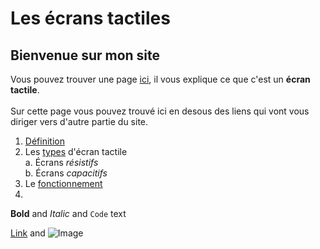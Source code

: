 # Les écrans tactiles
## Bienvenue sur mon site
Vous pouvez trouver une page [ici](url), il vous explique ce que c'est un **écran tactile**.\
\
Sur cette page vous pouvez trouvé ici en desous des liens qui vont vous diriger vers d'autre partie du site. 
1. [Définition](definition.md)
2. Les [types]() d'écran tactile\
      a. Écrans _résistifs_\
      b. Écrans _capacitifs_
3. Le [fonctionnement]()
4. []()

**Bold** and _Italic_ and `Code` text

[Link](url) and ![Image](src)
